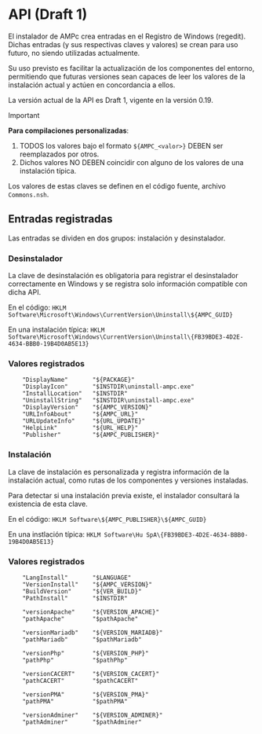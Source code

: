 # API (Draft 1)

El instalador de AMPc crea entradas en el Registro de Windows (regedit). Dichas entradas (y sus respectivas claves y valores) se crean para uso futuro, no siendo utilizadas actualmente.

Su uso previsto es facilitar la actualización de los componentes del entorno, permitiendo que futuras versiones sean capaces de leer los valores de la instalación actual y actúen en concordancia a ellos.

La versión actual de la API es Draft 1, vigente en la versión 0.19.

> [!IMPORTANT]
> **Para compilaciones personalizadas**:
>   1. TODOS los valores bajo el formato ``${AMPC_<valor>}`` DEBEN ser reemplazados por otros.
>   2. Dichos valores NO DEBEN coincidir con alguno de los valores de una instalación típica.
>
> Los valores de estas claves se definen en el código fuente, archivo `Commons.nsh`.

## Entradas registradas

Las entradas se dividen en dos grupos: instalación y desinstalador.

### Desinstalador

La clave de desinstalación es obligatoria para registrar el desinstalador correctamente en Windows y se registra solo información compatible con dicha API.

En el código: `HKLM Software\Microsoft\Windows\CurrentVersion\Uninstall\${AMPC_GUID}`

En una instalación típica: `HKLM Software\Microsoft\Windows\CurrentVersion\Uninstall\{FB39BDE3-4D2E-4634-BBB0-19B4D0AB5E13}`

### Valores registrados
```
    "DisplayName"       "${PACKAGE}"
	"DisplayIcon"       "$INSTDIR\uninstall-ampc.exe"
	"InstallLocation"   "$INSTDIR"
	"UninstallString"   "$INSTDIR\uninstall-ampc.exe"
	"DisplayVersion"    "${AMPC_VERSION}"
	"URLInfoAbout"      "${AMPC_URL}"
	"URLUpdateInfo"     "${URL_UPDATE}"
	"HelpLink"          "${URL_HELP}"
	"Publisher"         "${AMPC_PUBLISHER}"
```

### Instalación

La clave de instalación es personalizada y registra información de la instalación actual, como rutas de los componentes y versiones instaladas.

Para detectar si una instalación previa existe, el instalador consultará la existencia de esta clave. 

En el código: `HKLM Software\${AMPC_PUBLISHER}\${AMPC_GUID}`

En una instlación típica: `HKLM Software\Hu SpA\{FB39BDE3-4D2E-4634-BBB0-19B4D0AB5E13}`

### Valores registrados
```
	"LangInstall"       "$LANGUAGE"
	"VersionInstall"    "${AMPC_VERSION}"
	"BuildVersion"      "${VER_BUILD}"
	"PathInstall"       "$INSTDIR"

    "versionApache"     "${VERSION_APACHE}"
	"pathApache"        "$pathApache"

    "versionMariadb"    "${VERSION_MARIADB}"
	"pathMariadb"       "$pathMariadb"

    "versionPhp"        "${VERSION_PHP}"
    "pathPhp"           "$pathPhp"

    "versionCACERT"     "${VERSION_CACERT}"
    "pathCACERT"        "$pathCACERT"

    "versionPMA"        "${VERSION_PMA}"
	"pathPMA"           "$pathPMA"

    "versionAdminer"    "${VERSION_ADMINER}"
	"pathAdminer"       "$pathAdminer"
```
